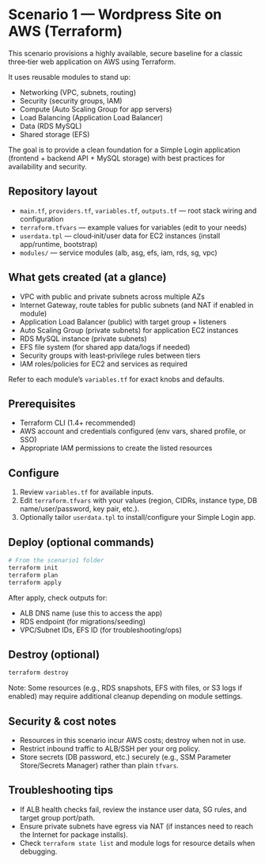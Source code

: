 # Scenario 1 — Wordpress Site on AWS (Terraform)

This scenario provisions a highly available, secure baseline for a classic three‑tier web application on AWS using Terraform.

It uses reusable modules to stand up:
- Networking (VPC, subnets, routing)
- Security (security groups, IAM)
- Compute (Auto Scaling Group for app servers)
- Load Balancing (Application Load Balancer)
- Data (RDS MySQL)
- Shared storage (EFS)

The goal is to provide a clean foundation for a Simple Login application (frontend + backend API + MySQL storage) with best practices for availability and security.

## Repository layout

- `main.tf`, `providers.tf`, `variables.tf`, `outputs.tf` — root stack wiring and configuration
- `terraform.tfvars` — example values for variables (edit to your needs)
- `userdata.tpl` — cloud‑init/user data for EC2 instances (install app/runtime, bootstrap)
- `modules/` — service modules (alb, asg, efs, iam, rds, sg, vpc)

## What gets created (at a glance)

- VPC with public and private subnets across multiple AZs
- Internet Gateway, route tables for public subnets (and NAT if enabled in module)
- Application Load Balancer (public) with target group + listeners
- Auto Scaling Group (private subnets) for application EC2 instances
- RDS MySQL instance (private subnets)
- EFS file system (for shared app data/logs if needed)
- Security groups with least‑privilege rules between tiers
- IAM roles/policies for EC2 and services as required

Refer to each module’s `variables.tf` for exact knobs and defaults.

## Prerequisites

- Terraform CLI (1.4+ recommended)
- AWS account and credentials configured (env vars, shared profile, or SSO)
- Appropriate IAM permissions to create the listed resources

## Configure

1) Review `variables.tf` for available inputs.
2) Edit `terraform.tfvars` with your values (region, CIDRs, instance type, DB name/user/password, key pair, etc.).
3) Optionally tailor `userdata.tpl` to install/configure your Simple Login app.

## Deploy (optional commands)

```sh
# From the scenario1 folder
terraform init
terraform plan
terraform apply
```

After apply, check outputs for:
- ALB DNS name (use this to access the app)
- RDS endpoint (for migrations/seeding)
- VPC/Subnet IDs, EFS ID (for troubleshooting/ops)

## Destroy (optional)

```sh
terraform destroy
```

Note: Some resources (e.g., RDS snapshots, EFS with files, or S3 logs if enabled) may require additional cleanup depending on module settings.

## Security & cost notes

- Resources in this scenario incur AWS costs; destroy when not in use.
- Restrict inbound traffic to ALB/SSH per your org policy.
- Store secrets (DB password, etc.) securely (e.g., SSM Parameter Store/Secrets Manager) rather than plain `tfvars`.

## Troubleshooting tips

- If ALB health checks fail, review the instance user data, SG rules, and target group port/path.
- Ensure private subnets have egress via NAT (if instances need to reach the Internet for package installs).
- Check `terraform state list` and module logs for resource details when debugging.
